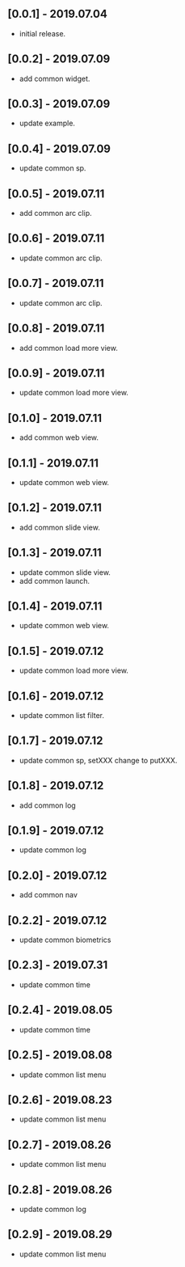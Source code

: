 ## [0.0.1] - 2019.07.04

* initial release.

## [0.0.2] - 2019.07.09

* add common widget.

## [0.0.3] - 2019.07.09

* update example.

## [0.0.4] - 2019.07.09

* update common sp.

## [0.0.5] - 2019.07.11

* add common arc clip.

## [0.0.6] - 2019.07.11

* update common arc clip.

## [0.0.7] - 2019.07.11

* update common arc clip.

## [0.0.8] - 2019.07.11

* add common load more view.

## [0.0.9] - 2019.07.11

* update common load more view.

## [0.1.0] - 2019.07.11

* add common web view.

## [0.1.1] - 2019.07.11

* update common web view.

## [0.1.2] - 2019.07.11

* add common slide view.

## [0.1.3] - 2019.07.11

* update common slide view.
* add common launch.

## [0.1.4] - 2019.07.11

* update common web view.

## [0.1.5] - 2019.07.12

* update common load more view.

## [0.1.6] - 2019.07.12

* update common list filter.

## [0.1.7] - 2019.07.12

* update common sp, setXXX change to putXXX.

## [0.1.8] - 2019.07.12

* add common log

## [0.1.9] - 2019.07.12

* update common log

## [0.2.0] - 2019.07.12

* add common nav

## [0.2.2] - 2019.07.12

* update common biometrics

## [0.2.3] - 2019.07.31

* update common time

## [0.2.4] - 2019.08.05

* update common time

## [0.2.5] - 2019.08.08

* update common list menu

## [0.2.6] - 2019.08.23

* update common list menu

## [0.2.7] - 2019.08.26

* update common list menu

## [0.2.8] - 2019.08.26

* update common log

## [0.2.9] - 2019.08.29

* update common list menu
